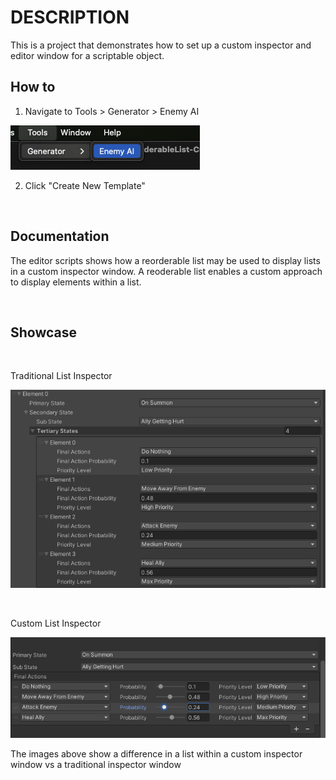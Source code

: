 # DESCRIPTION


This is a project that demonstrates how to set up a custom inspector and editor window for a scriptable object.


## How to
1) Navigate to Tools > Generator > Enemy AI

![](https://github.com/klazapp/UNITY-ReorderableList-CustomInspector/blob/main/Assets/Art/ToolWindow.png)

2) Click "Create New Template"

<br />

## Documentation

The editor scripts shows how a reorderable list may be used to display lists in a custom inspector window. A reoderable list enables a custom approach to display elements within a list.

<br />

## Showcase

<br />

Traditional List Inspector

![](https://github.com/klazapp/UNITY-ReorderableList-CustomInspector/blob/main/Assets/Art/TraditionalInspector.png)

<br />

Custom List Inspector

![](https://github.com/klazapp/UNITY-ReorderableList-CustomInspector/blob/main/Assets/Art/CustomInspector.png)

The images above show a difference in a list within a custom inspector window vs a traditional inspector window

<br />
